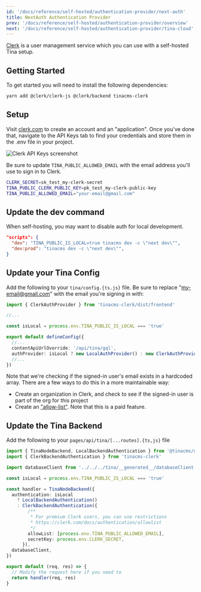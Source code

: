 ```yaml
---
id: '/docs/reference/self-hosted/authentication-provider/next-auth'
title: NextAuth Authentication Provider
prev: '/docs/reference/self-hosted/authentication-provider/overview'
next: '/docs/reference/self-hosted/authentication-provider/tina-cloud'
---
```


[Clerk](https://clerk.com) is a user management service which you can use with a self-hosted Tina setup.

## Getting Started

To get started you will need to install the following dependencies:

```bash
yarn add @clerk/clerk-js @clerk/backend tinacms-clerk
```

## Setup

Visit [clerk.com](https://clerk.com/) to create an account and an "application". Once you've done that, navigate to the API Keys tab to find your credentials and store them in the .env file in your project.

![Clerk API Keys screenshot](/img/clerk-api-keys-screenshot.png)

Be sure to update `TINA_PUBLIC_ALLOWED_EMAIL` with the email address you'll use to sign in to Clerk.

```bash
CLERK_SECRET=sk_test_my-clerk-secret
TINA_PUBLIC_CLERK_PUBLIC_KEY=pk_test_my-clerk-public-key
TINA_PUBLIC_ALLOWED_EMAIL="your-email@gmail.com"
```

## Update the dev command

When self-hosting, you may want to disable auth for local development.

```json
"scripts": {
  "dev": "TINA_PUBLIC_IS_LOCAL=true tinacms dev -c \"next dev\"",
  "dev:prod": "tinacms dev -c \"next dev\"",
}
```

## Update your Tina Config

Add the following to your `tina/config.{ts.js}` file. Be sure to replace "my-email@gmail.com" with the email you're signing in with:

```ts
import { ClerkAuthProvider } from 'tinacms-clerk/dist/frontend'

//...

const isLocal = process.env.TINA_PUBLIC_IS_LOCAL === 'true'

export default defineConfig({
  //...
  contentApiUrlOverride: '/api/tina/gql',
  authProvider: isLocal ? new LocalAuthProvider() : new ClerkAuthProvider(),
  //...
})
```

Note that we're checking if the signed-in user's email exists in a hardcoded array. There are a few ways to do this in a more maintainable way:

- Create an organization in Clerk, and check to see if the signed-in user is part of the org for this project
- Create an ["allow-list"](https://clerk.com/docs/authentication/allowlist). Note that this is a paid feature.

## Update the Tina Backend

Add the following to your `pages/api/tina/[...routes].{ts,js}` file

```ts
import { TinaNodeBackend, LocalBackendAuthentication } from '@tinacms/datalayer'
import { ClerkBackendAuthentication } from 'tinacms-clerk'

import databaseClient from '../../../tina/__generated__/databaseClient'

const isLocal = process.env.TINA_PUBLIC_IS_LOCAL === 'true'

const handler = TinaNodeBackend({
  authentication: isLocal
    ? LocalBackendAuthentication()
    : ClerkBackendAuthentication({
        /**
         * For premium Clerk users, you can use restrictions
         * https://clerk.com/docs/authentication/allowlist
         */
        allowList: [process.env.TINA_PUBLIC_ALLOWED_EMAIL],
        secretKey: process.env.CLERK_SECRET,
      }),
  databaseClient,
})

export default (req, res) => {
  // Modify the request here if you need to
  return handler(req, res)
}
```
